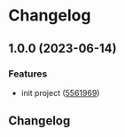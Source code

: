 # Changelog

## 1.0.0 (2023-06-14)


### Features

* init project ([5561969](https://github.com/arnaud-ritti/clickup-timer/commit/55619697556f049b794beec16242faff6a221d9c))

## Changelog
